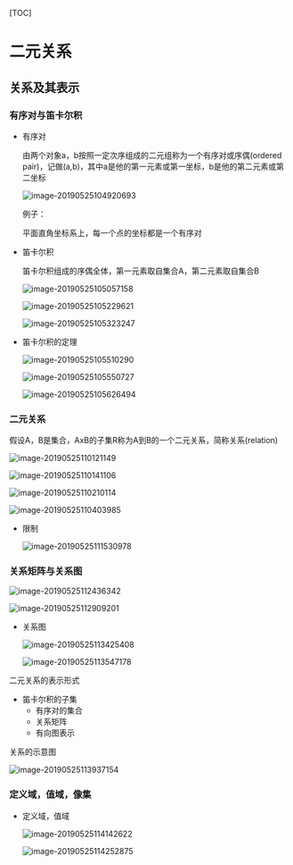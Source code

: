 [TOC]



# 二元关系

## 关系及其表示

### 有序对与笛卡尔积



* 有序对

  由两个对象a，b按照一定次序组成的二元组称为一个有序对或序偶(ordered pair)，记做(a,b)，其中a是他的第一元素或第一坐标，b是他的第二元素或第二坐标

  ![image-20190525104920693](/Users/chenyansong/Documents/note/images/discrete_math/image-20190525104920693.png)

  例子：

  平面直角坐标系上，每一个点的坐标都是一个有序对

* 笛卡尔积

  笛卡尔积组成的序偶全体，第一元素取自集合A，第二元素取自集合B

  ![image-20190525105057158](/Users/chenyansong/Documents/note/images/discrete_math/image-20190525105057158.png)

  ![image-20190525105229621](/Users/chenyansong/Documents/note/images/discrete_math/image-20190525105229621.png)

  ![image-20190525105323247](/Users/chenyansong/Documents/note/images/discrete_math/image-20190525105323247.png)

  

* 笛卡尔积的定理

  ![image-20190525105510290](/Users/chenyansong/Documents/note/images/discrete_math/image-20190525105510290.png)

  ![image-20190525105550727](/Users/chenyansong/Documents/note/images/discrete_math/image-20190525105550727.png)

  ![image-20190525105626494](/Users/chenyansong/Documents/note/images/discrete_math/image-20190525105626494.png)

### 二元关系


​	假设A，B是集合，AxB的子集R称为A到B的一个二元关系，简称关系(relation)

![image-20190525110121149](/Users/chenyansong/Documents/note/images/discrete_math/image-20190525110121149.png)

![image-20190525110141106](/Users/chenyansong/Documents/note/images/discrete_math/image-20190525110141106.png)

![image-20190525110210114](/Users/chenyansong/Documents/note/images/discrete_math/image-20190525110210114.png)

![image-20190525110403985](/Users/chenyansong/Documents/note/images/discrete_math/image-20190525110403985.png)

* 限制

  ![image-20190525111530978](/Users/chenyansong/Documents/note/images/discrete_math/image-20190525111530978.png)



### 关系矩阵与关系图

![image-20190525112436342](/Users/chenyansong/Documents/note/images/discrete_math/image-20190525112436342.png)

![image-20190525112909201](/Users/chenyansong/Documents/note/images/discrete_math/image-20190525112909201.png)



* 关系图

  ![image-20190525113425408](/Users/chenyansong/Documents/note/images/discrete_math/image-20190525113425408.png)

  ![image-20190525113547178](/Users/chenyansong/Documents/note/images/discrete_math/image-20190525113547178.png)



二元关系的表示形式

* 笛卡尔积的子集
  * 有序对的集合
  * 关系矩阵
  * 有向图表示



关系的示意图

![image-20190525113937154](/Users/chenyansong/Documents/note/images/discrete_math/image-20190525113937154.png)



### 定义域，值域，像集

* 定义域，值域

  ![image-20190525114142622](/Users/chenyansong/Documents/note/images/discrete_math/image-20190525114142622.png)

  ![image-20190525114252875](/Users/chenyansong/Documents/note/images/discrete_math/image-20190525114252875.png)